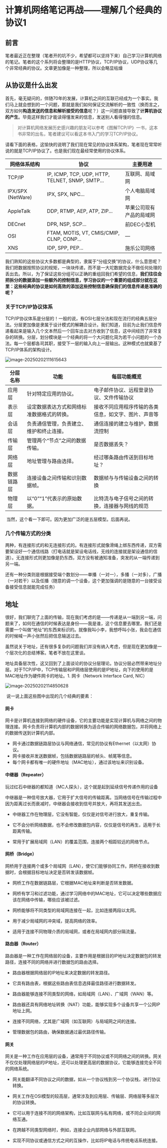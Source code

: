 # 计算机网络笔记再战——理解几个经典的协议1

## 前言

​	笔者最近正在整理（笔者开的坑不少，希望都可以坚持下来）自己学习计算机网络的笔记。笔者的这个系列将会整理的是HTTP协议，TCP/IP协议，UDP协议等几个非常经典的协议。文章更加像是一种整理，所以会略显枯燥

## 从协议是什么出发

​	首先，毫无疑问的，伴随70年的发展，计算机之间的互联已经成为一个事实。我们马上就会想到的一个问题，那就是我们如何保证交流解析的一致性（换而言之，双方如何**构造发送的信息和解析接受的信息**呢？）这一问题直接导致了**计算机协议的产生**。毕竟这样我们才能读得懂发来的信息，发送别人看得懂的信息。

> 对计算机网络发展历史感兴趣的朋友可以参考《图解TCP/IP》一书，这本书非常的出名，笔者建议可以看这本书入门的学习TCP/IP协议。

​	请看下面的表格，这愉快的说明了我们现在常见的协议体系架构，笔者现在常常听说的就是TCP/IP协议了。也是我们现在最经常使用的协议体系。

| 网络体系结构      | 协议                                            | 主要用途                 |
| ----------------- | ----------------------------------------------- | ------------------------ |
| TCP/IP            | IP, ICMP, TCP, UDP, HTTP, TELNET, SNMP, SMTP... | 互联网、局域网           |
| IPX/SPX (NetWare) | IPX, SPX, NPC...                                | 个人电脑局域网           |
| AppleTalk         | DDP, RTMP, AEP, ATP, ZIP...                     | 苹果公司现有产品的局域网 |
| DECnet            | DPR, NSP, SCP...                                | 前DEC小型机              |
| OSI               | FTAM, MOTIS, VT, CMIS/CMIP, CLNP, CONP...       | —                        |
| XNS               | IDP, SPP, PEP...                                | 施乐公司网络             |

​	我们熟知的这些协议大多数都是典型的，隶属于“分组交换”的协议，什么意思呢？我们把数据按照协议的规矩，一块块传递，而不是一大坨数据完全不做任何处理的丢出去。所以，为了保证这些分组可以正确的重组回我们希望的信息，**我们往往会把拆分的数据添加一些额外的控制信息，学习协议的一个重要的组成部分就在这里：这些经典的协议是如何高效的添加这些控制信息确保我们的信息传递是准确的呢？**

### 关于TCP/IP协议体系

​	TCP/IP协议体系是分层的！一般的说，有OSI七层分法和现在流行的经典五层分法。分层更加像是隶属于设计模式的解耦合设计。我们知道，目前为止我们信息传递看起来是输入几个文本然后一个回车出去对方收到了信息，这中间经历了非常复杂的转换。分层，划分模块是一个经典的将一个大问题化简为若干小问题的一个办法。每一个层都各司其职，接受下一层的输入向上一层输出。这种模式也就奠基了TCP/IP体系的架构设计。

![image-20250202111615643](./计算机网络笔记再战——理解几个经典的协议1/image-20250202111615643.png)

| 分层名称   | 功能                                       | 每层功能概览                                         |
| ---------- | ------------------------------------------ | ---------------------------------------------------- |
| 应用层     | 针对特定应用的协议。                       | 电子邮件协议、远程登录协议、文件传输协议             |
| 表示层     | 设定数据表达方式和网络标准数据格式的转换。 | 接收不同应用程序传输的各类信息，如文字、图片、声音等 |
| 会话层     | 负责通信管理，负责建立、维护和终止连接。   | 通信连接的建立与维护，数据流控制                     |
| 传输层     | 管理两个“节点”之间的数据传输。             | 是否数据丢失？                                       |
| 网络层     | 地址管理与路由选择。                       | 经过哪条路由传送到目标地址？                         |
| 数据链路层 | 连接设备之间传输和识别数据帧。             | 数据帧与与传输设备之间的转换                         |
| 物理层     | 以“0”“1”代表示的原始数据。                 | 比特流与电子信号之间的转换，连接器与网线的规范       |

​	当然，这个看一下即可。因为更加广泛的是五层模型。后面再说。

### 几个传输方式的分类

​	两种，有连接形式的和无连接形式的。有连接形式就像滑绳上绑东西传递，双方需要架设好一个通信线路（打电话就是架设电话线，无线的连接就是架设通信的信道）。无连接形式则更加像是扔东西，双方没有被通知准备，突发的从一端传递到另一端。

​	还有一种分类则是根据接受端个数划分——单播（一对一），多播（一对多），广播（一对若干）以及任播（随意的调一个设备，这个更加强调的是随意的一台接受设备接受信息就能完成任务）

## 地址

​	很好，我们聊完了上面的传输，现在我们考虑的是——传递是从一端到另一端，问题来了，如何在通信的时候表达是身份——我是谁，这个信息要去哪里。我们还是需要一个叫做“地址”的东西来标识的。就像我叫小李，我想呼叫小张，我会在通信的时候喊一声小张然后把信息输送过去。

​	虽然说关于地址，还有很多复杂的问题我们并没有纳入考虑，但是现在更加像是一个层次化的总结博客。笔者不放在这里谈。

​	地址具备层次性，这又回到了上面谈论的协议分层理论。协议分层必然带来地址分层。对于TCP/IP中，TCP传输层和IP网络层使用的是IP地址，向下的使用的是MAC地址作为硬件网卡的地址。1. 网卡（Network Interface Card, NIC）

![image-20250202114850628](./计算机网络笔记再战——理解几个经典的协议1/image-20250202114850628.png)

​	说一说上面这些图中出现的几个经典的要素：

#### 网卡

网卡是计算机连接到网络的硬件设备，它的主要功能是实现计算机与网络之间的物理连接。网卡负责将计算机内部的数据转换为适合传输的网络数据包，并将网络上的数据传送到计算机内部。

- 网卡通过数据链路层协议与网络通信，常见的协议有Ethernet（以太网）协议。
- 网卡接收并发送数据帧，包括数据链路层的帧头、帧尾等信息。
- 每个网卡都有唯一的硬件地址（MAC地址），通过该地址来识别设备。

#### 中继器（Repeater）

​	玩过红石中继器的都知道（MC人探头），这个就是起到延续信号传递作用的设备

​	中继器是一种信号放大器，它用于扩大信号的传输距离。当网络信号在传输过程中因为距离过长而衰减时，中继器会接收到信号并放大，再将其发送出去。

- 中继器工作在物理层，它没有智能，仅仅是对信号进行放大，重复传输。
- 它不会分析网络数据，也不会修改数据包内容，仅仅是信号的再生，适用于长距离传输。

- 常用于扩展局域网（LAN）的覆盖范围，连接两个相距较远的网络节点。

#### 网桥（Bridge）

网桥用于连接两个或多个局域网（LAN），使它们能够协同工作。网桥在接收到数据时，会根据目标地址决定是否转发该数据帧。

- 网桥工作在数据链路层，它根据MAC地址来判断是否转发数据。
- 网桥有学习和过滤功能，通过学习网络中的MAC地址，它可以决定哪些数据应该在网络中传输，哪些应该被过滤。
- 网桥能够将不同类型的局域网连接在一起，比如连接两段以太网。

- 用于减少局域网的冲突域，提高网络的效率。
- 适用于连接不同物理介质的局域网，或者在局域网内部分隔流量。

#### 路由器（Router）

路由器是一种工作在网络层的设备，主要作用是根据目的IP地址决定数据包的转发路径，连接不同的网络并进行数据包的路由选择。

- 路由器根据网络层的IP地址来决定数据的转发路径。
- 它具有路由表，根据这些路由表信息选择最佳路径进行数据转发。
- 路由器能够连接不同类型的网络，如局域网（LAN）、广域网（WAN）等。
- 路由器还具有网络地址转换（NAT）功能，能够实现多个设备共享一个公网IP地址上网。

- 连接不同网络，尤其是广域网（如互联网）与局域网之间的连接。
- 管理数据包的路由，确保数据通过最优路径传输。

#### 网关

网关是一种工作在应用层的设备，通常用于不同协议或不同网络之间的转换。网关不仅仅处理网络层的IP地址，还可以处理更高层的数据协议，它能够连接完全不同的网络系统。

- 网关能翻译不同协议之间的数据，如从一个协议栈到另一个协议栈，进行协议转换。
- 网关工作在OSI模型的较高层，通常涉及到应用层、传输层、网络层等多层次的协议转换。
- 它可以用于连接不同的网络架构，比如互联网与私有网络，或不同企业间的网络互通。

- 在跨越不同类型网络时，例如，连接企业内部网络与外部互联网。
- 实现不同协议或通信方式之间的互操作，比如将IP电话与传统电话系统连接。